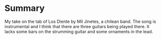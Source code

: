 # Summary

My take on the tab of Los Diente by Mil Jinetes, a chilean band. The song is instrumental and I think that there are three guitars being played there. It lacks some bars on the strumming guitar and some ornaments in the lead. 

